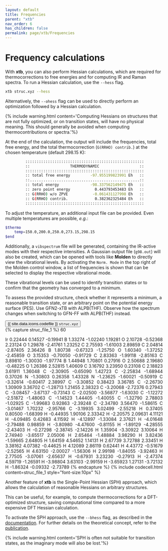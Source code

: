 ```yaml
---
layout: default
title: Frequencies
parent: "xtb"
nav_order: 6
has_children: false
permalink: page/xtb/Frequencies
---
```


# Frequency calculations

With **xtb**, you can also perform Hessian calculations, which are required for thermocorrections to free energies and for computing IR and Raman spectra. To run a Hessian calculation, use the `--hess` flag.  

```bash
xtb struc.xyz --hess
```

Alternatively, the `--ohess` flag can be used to directly perform an optimization followed by a Hessian calculation.  

{% include warning.html content='Computing Hessians on structures that are not fully optimized, or on transition states, will have no physical meaning. This should generally be avoided when computing thermocontributions or spectra.'%}  

At the end of the calculation, the output will include the frequencies, total free energy, and the total thermocorrection (`G(RRHO) contrib.`) at the chosen temperature (default 298.15 K):

```bash
         :::::::::::::::::::::::::::::::::::::::::::::::::::::
         ::                  THERMODYNAMIC                  ::
         :::::::::::::::::::::::::::::::::::::::::::::::::::::
         :: total free energy         -97.955199823991 Eh   ::
         ::.................................................::
         :: total energy              -98.337562149475 Eh   ::
         :: zero point energy           0.443793453483 Eh   ::
         :: G(RRHO) w/o ZPVE           -0.061431127998 Eh   ::
         :: G(RRHO) contrib.            0.382362325484 Eh   ::
         :::::::::::::::::::::::::::::::::::::::::::::::::::::
```

To adjust the temperature, an additional input file can be provided. Even multiple temperatures are possible, *e.g.*:

```bash
$thermo
    temp=150.0,200.0,250.0,273.15,298.15
$end
```

Additionally, a `vibspectrum` file will be generated, containing the IR-active modes with their respective intensities. A Gaussian output file (`g98.out`) will also be created, which can be opened with tools like **Molden** to directly view the vibrational levels. By activating the `Norm. Mode` in the top right of the Molden control window, a list of frequencies is shown that can be selected to display the respective vibrational mode. 

These vibrational levels can be used to identify transition states or to confirm that the geometry has converged to a minimum.  

To assess the provided structure, check whether it represents a minimum, a reasonable transition state, or an arbitrary point on the potential energy surface (PES). Use GFN2-xTB with ALPB(THF). Observe how the spectrum changes when switching to GFN-FF with ALPB(THF) instead.  

<!-- Tab links -->
<div class="tab card">
  <button
    class="tablinks tab-id-1"
    onclick="openTabId(event, 'struc-1', 'tab-id-1')"
    id="open-1">
    {{ site.data.icons.codefile }} <code>struc.xyz</code>
  </button>
</div>
<!-- Tab content -->
<div id="struc-1" class="tabcontent tab-id-1" style="text-align:justify">
{% capture struc_file_1 %}
60

Ir 0.22444 0.14527 -0.19941
B 1.33274 -1.02240 1.19281
O 2.10728 -0.52368 2.23124
O 1.29878 -2.41761 1.23252
C 2.75593 -1.61003 2.89859
C 2.04814 -2.87405 2.36426
B 1.80738 -0.67323 -1.25750
O 1.60340 -1.37252 -2.45859
O 3.15353 -0.70050 -0.91729
C 2.83363 -1.99118 -2.85163
C 3.89810 -1.30030 -1.97774
B 1.44948 1.70801 0.27916
O 2.50688 2.19680 -0.48225
O 1.26386 2.52815 1.40609
C 3.16792 3.23950 0.23108
C 2.18823 3.61911 1.36048
C -2.30905 -0.65090 1.42723
C -2.25834 -1.68944 0.37026
N -1.30803 0.26358 1.43328
N -1.23625 -1.60021 -0.50919
C -3.32614 -0.60417 2.38997
C -3.30852 0.38423 3.36785
C -2.26730 1.30909 3.36702
C -1.28713 1.21455 2.38323
C -3.20068 -2.72376 0.27943
C -3.08457 -3.67137 -0.73143
C -2.02500 -3.56877 -1.63030
C -1.12272 -2.51872 -1.48063
C -1.14523 1.44405 -1.40055
C -1.32790 2.78803 -1.02925
C -1.99683 0.92863 -2.39248
C -2.34780 3.56470 -1.58615
C -3.01467 1.70232 -2.95766
C -3.19935 3.02499 -2.55218
H 0.37405 0.80500 -1.68399
H -0.44935 1.90106 2.33342
H -2.20575 2.09631 4.11121
H -4.09485 0.42683 4.11592
H -4.12897 -1.33084 2.37621
H -4.01648 -2.79488 0.98859
H -3.80980 -4.47600 -0.81155
H -1.89129 -4.28555 -2.43403
H -0.27298 -2.38745 -2.14226
H 1.35904 -3.30922 3.10064
H 2.74940 -3.65517 2.05006
H 2.65464 -1.48884 3.98290
H 3.82436 -1.59665 2.64805
H 1.64159 4.54652 1.14131
H 2.67739 3.72788 2.33451
H 3.38162 4.07382 -0.44625
H 4.12089 2.86119 0.62441
H 4.43772 -0.51679 -2.52565
H 4.63150 -2.00027 -1.56306
H 2.99198 -1.84055 -3.92463
H 2.77505 -3.07061 -2.65637
H -0.67931 3.23230 -0.27913
H -2.47374 4.59719 -1.26591
H -3.98804 3.63103 -2.99159
H -3.65923 1.27131 -3.72132
H -1.86324 -0.09332 -2.73789
{% endcapture %}
{% include codecell.html content=struc_file_1 style="font-size:10px" %}
</div>

Another feature of **xtb** is the Single-Point Hessian (SPH) approach, which allows the calculation of reasonable Hessians on arbitrary structures.  

This can be useful, for example, to compute thermocorrections for a DFT-optimized structure, saving computational time compared to a more expensive DFT Hessian calculation.  

To activate the SPH approach, use the `--bhess` flag, as described in the [documentation](https://xtb-docs.readthedocs.io/en/latest/hessian.html#single-point-hessian-sph-calculations). For further details on the theoretical concept, refer to the [publication](https://pubs.acs.org/doi/10.1021/acs.jctc.0c01306).  

{% include warning.html content='SPH is often not suitable for transition states, as the imaginary mode will also be lost.'%}
